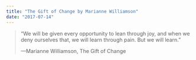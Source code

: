 ```yaml
---
title: "The Gift of Change by Marianne Williamson"
date: "2017-07-14"
---
```


> “We will be given every opportunity to lean through joy, and when we deny ourselves that, we will learn through pain. But we will learn.”
> 
> —Marianne Williamson, The Gift of Change
